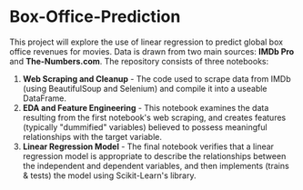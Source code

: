 # Box-Office-Prediction
This project will explore the use of linear regression to predict global box office revenues for movies. Data is drawn from two main sources: **IMDb Pro** and **The-Numbers.com**. The repository consists of three notebooks:
1. **Web Scraping and Cleanup** - The code used to scrape data from IMDb (using BeautifulSoup and Selenium) and compile it into a useable DataFrame. 
2. **EDA and Feature Engineering** - This notebook examines the data resulting from the first notebook's web scraping, and creates features (typically "dummified" variables) believed to possess meaningful relationships with the target variable.
3. **Linear Regression Model** - The final notebook verifies that a linear regression model is appropriate to describe the relationships between the independent and dependent variables, and then implements (trains & tests) the model using Scikit-Learn's library.
